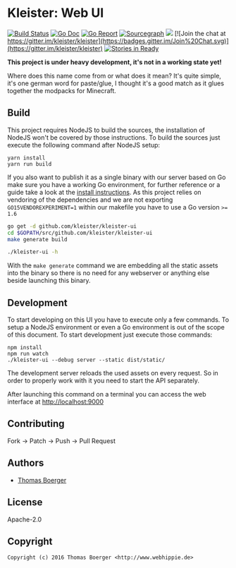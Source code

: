 # Kleister: Web UI

[![Build Status](http://github.dronehippie.de/api/badges/kleister/kleister-ui/status.svg)](http://github.dronehippie.de/kleister/kleister-ui)
[![Go Doc](https://godoc.org/github.com/kleister/kleister-ui/server?status.svg)](http://godoc.org/github.com/kleister/kleister-ui/server)
[![Go Report](http://goreportcard.com/badge/github.com/kleister/kleister-ui)](http://goreportcard.com/report/github.com/kleister/kleister-ui)
[![Sourcegraph](https://sourcegraph.com/github.com/kleister/kleister-ui/-/badge.svg)](https://sourcegraph.com/github.com/kleister/kleister-ui?badge)
[![](https://images.microbadger.com/badges/image/kleister/kleister-ui.svg)](http://microbadger.com/images/kleister/kleister-ui "Get your own image badge on microbadger.com")
[![Join the chat at https://gitter.im/kleister/kleister](https://badges.gitter.im/Join%20Chat.svg)](https://gitter.im/kleister/kleister)
[![Stories in Ready](https://badge.waffle.io/kleister/kleister-api.svg?label=ready&title=Ready)](http://waffle.io/kleister/kleister-api)

**This project is under heavy development, it's not in a working state yet!**

Where does this name come from or what does it mean? It's quite simple, it's one
german word for paste/glue, I thought it's a good match as it glues together the
modpacks for Minecraft.


## Build

This project requires NodeJS to build the sources, the installation of NodeJS
won't be covered by those instructions. To build the sources just execute the
following command after NodeJS setup:

```
yarn install
yarn run build
```

If you also want to publish it as a single binary with our server based on Go
make sure you have a working Go environment, for further reference or a guide
take a look at the [install instructions](http://golang.org/doc/install.html).
As this project relies on vendoring of the dependencies and we are not
exporting `GO15VENDOREXPERIMENT=1` within our makefile you have to use a Go
version `>= 1.6`

```bash
go get -d github.com/kleister/kleister-ui
cd $GOPATH/src/github.com/kleister/kleister-ui
make generate build

./kleister-ui -h
```

With the `make generate` command we are embedding all the static assets into the
binary so there is no need for any webserver or anything else beside launching
this binary.


## Development

To start developing on this UI you have to execute only a few commands. To setup
a NodeJS environment or even a Go environment is out of the scope of this
document. To start development just execute those commands:

```
npm install
npm run watch
./kleister-ui --debug server --static dist/static/
```

The development server reloads the used assets on every request. So in order to
properly work with it you need to start the API separately.

After launching this command on a terminal you can access the web interface at
[http://localhost:9000](http://localhost:9000)


## Contributing

Fork -> Patch -> Push -> Pull Request


## Authors

* [Thomas Boerger](https://github.com/tboerger)


## License

Apache-2.0


## Copyright

```
Copyright (c) 2016 Thomas Boerger <http://www.webhippie.de>
```
